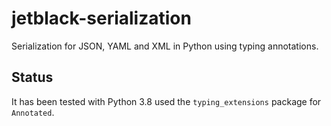 # jetblack-serialization

Serialization for JSON, YAML and XML in Python using typing annotations.

## Status

It has been tested with Python 3.8 used the `typing_extensions`
package for `Annotated`.
